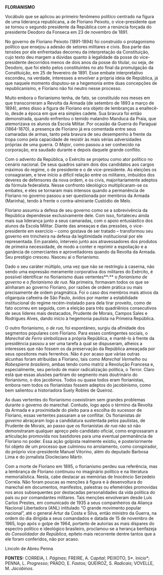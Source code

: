 **FLORIANISMO**

Vocábulo que se aplicou ao primeiro fenômeno político centrado na figura
de uma liderança republicana, a de Floriano Peixoto, o vice-presidente
que se tornou o segundo presidente da República com a renúncia forçada
do presidente Deodoro da Fonseca em 23 de novembro de 1891.

No governo de Floriano Peixoto (1891-1894) foi construído o protagonismo
político que ensejou a adesão de setores militares e civis. Boa parte
das tensões por ele enfrentadas decorreu da interpretação da
Constituição, cujo texto deu margem a dúvidas quanto à legalidade da
posse do vice-presidente decorridos menos de dois anos da posse do
titular, ou seja, de Deodoro, que foi eleito pelos constituintes no ato
final da promulgação da Constituição, em 25 de fevereiro de 1891. Esse
embate interpretativo escondeu, na verdade, interesses a envolver a
própria ideia de República, já que naquele momento disputou-se a
hegemonia entre duas concepções de republicanismo, e Floriano não foi
neutro nesse processo.

Muito embora o florianismo tenha, de fato, se constituído nos meses em
que transcorreram a Revolta da Armada (de setembro de 1893 a março de
1894), antes disso a figura de Floriano era objeto de lembranças a
enaltecê-lo, desde a época em que era simples cadete. Sua bravura foi
então demonstrada, quando enfrentou o temido malandro Manduca da Praia,
que atemorizava os alunos da Escola Militar. Por ocasião da Guerra do
Paraguai (1864-1870), a presença de Floriano já era comentada entre seus
camaradas de armas, tanto pela bravura de seu desempenho à frente da
tropa como pela capacidade de resistir às mais sérias adversidades
próprias de uma guerra. O *Major*, como passou a ser conhecido na
corporação, era saudado durante e depois daquele grande conflito.

Com o advento da República, o Exército se projetou como ator político no
cenário nacional. De seus quadros saíram dois dos candidatos aos cargos
máximos do regime, o de presidente e o de vice-presidente. As eleições
os consagraram, e teve início a difícil relação entre os militares,
imbuídos dos deveres de defensores da nova ordem, e os civis,
majoritariamente adeptos da fórmula federalista. Nesse confronto
ideológico multiplicaram-se os embates, e eles se tornaram mais intensos
quando a permanência de Floriano no governo passou a ser questionada por
membros da Armada (Marinha), tendo à frente o contra-almirante Custódio
de Melo.

Floriano assumiu a defesa de seu governo como se a sobrevivência da
República dependesse exclusivamente dele. Com isso, fortaleceu ainda
mais sua liderança junto a seus camaradas, com o apoio entusiástico dos
alunos da Escola Militar. Diante das ameaças e das pressões, o
vice-presidente em exercício – como gostava de ser tratado – transformou
seu governo em trincheira na defesa da legitimidade institucional por
ele representada. Em paralelo, interveio junto aos atravessadores dos
produtos de primeira necessidade, de modo a conter e reprimir a
espoliação e a ganância de comerciantes e aproveitadores quando da
Revolta da Armada. Seu prestígio cresceu. Nasceu aí o florianismo.

Dado o seu caráter múltiplo, uma vez que não se restringiu à caserna,
não sendo uma expressão meramente corporativa dos militares do Exército,
é possível identificar no florianismo duas vertentes**:** o *florianismo
de governo* e o *florianismo de rua*. Na primeira, formavam todos os que
se alinharam ao governo Floriano, por razões de ordem prática ou mais
precisamente de ordem pragmática. Foi o caso dos membros mais ativos da
oligarquia cafeeira de São Paulo, ávidos por manter a estabilidade
institucional do regime recém-instalado para dela tirar proveito, como
de fato ocorreu em seguida, com a eleição para três quadriênios
consecutivos de seus líderes mais destacados, Prudente de Morais, Campos
Sales e Rodrigues Alves, dando início à hegemonia paulista na Primeira
República.

O outro florianismo, o *de rua,* foi espontâneo, surgiu da afinidade dos
segmentos populares com Floriano. Para esses contingentes sociais, o
*Marechal* *de Ferro* simbolizava a própria República, e mantê-lo à
frente da presidência passou a ser uma tarefa à qual se dispuseram,
alheios a interesses que não fossem os da preservação da República
ameaçada por seus opositores mais ferrenhos. Não é por acaso que várias
outras alcunhas foram atribuídas a Floriano, tais como *Marechal*
*Vermelho* ou *Robespierre brasileiro*, ambas tendo como matriz a
Revolução Francesa e, especialmente, seu período de maior radicalização
política, o Terror. Claro está que essas alusões partiram do segmento
mais doutrinário do florianismo, o dos jacobinos. Todos ou quase todos
eram florianistas, embora nem todos os florianistas fossem adeptos do
jacobinismo, como bem salientou a historiadora Suely Robles de Queiroz.

As duas vertentes do florianismo coexistiram sem grandes problemas
durante o governo do marechal. Contudo, logo após o término da Revolta
da Armada e a proximidade do pleito para a escolha do sucessor de
Floriano, essas vertentes passaram a se conflitar. Os florianistas *de
governo* abraçaram logo a candidatura sustentada pelos paulistas, de
Prudente de Morais, ao passo que os florianistas *de rua* não só não
demonstraram qualquer apreço pelo candidato oficial, como engrossaram a
articulação promovida nos bastidores para uma eventual permanência de
Floriano no poder. Essa ação golpista realmente existiu, e
posteriormente foi objeto de um processo que culminou no arrolamento,
como conspirador, do próprio vice-presidente Manuel Vitorino, além do
deputado Barbosa Lima e do jornalista Diocleciano Mártir.

Com a morte de Floriano em 1895, o florianismo perdeu sua referência,
mas a lembrança de Floriano continuou no imaginário político e na
literatura memorialística. Nesta, cabe destacar as memórias de Inocêncio
Serzedelo Correia. Não foram poucas as menções à figura e à desenvoltura
do marechal em documentos, manifestos, palestras ou efemérides
promovidas nos anos subsequentes por destacadas personalidades da vida
política do país ou por comandantes militares. Tais menções envolveram
desde Luís Carlos Prestes, em comunicado de 1935 a seus companheiros da
Aliança Nacional Libertadora (ANL) intitulado “O grande movimento
popular nacional”, até o general Artur da Costa e Silva, então ministro
da Guerra, na ordem do dia dirigida a seus comandados e datada de 15 de
novembro de 1965, logo após o golpe de 1964, portanto de autorias as
mais díspares do espectro político e ideológico brasileiro, proclamou-se
a herança benfazeja do *Consolidador da República*, epíteto mais
recorrente dentre tantos que a ele foram conferidos, não por acaso.

Lincoln de Abreu Penna

**FONTES:** CORREIA, I. *Páginas*; FREIRE, A. C*apital*; PEIXOTO, S*.
Início*; PENNA, L. *Progresso*; PRADO, E. *Fastos*; QUEIROZ, S.
*Radicais*; VOVELLE, M. *Jacobinos*.
